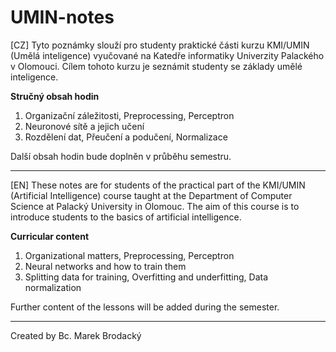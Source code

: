 # UMIN-notes
[CZ]
Tyto poznámky slouží pro studenty praktické části kurzu KMI/UMIN (Umělá inteligence) vyučované na Katedře informatiky Univerzity Palackého v Olomouci. Cílem tohoto kurzu je seznámit studenty se základy umělé inteligence.

**Stručný obsah hodin**
1. Organizační záležitosti, Preprocessing, Perceptron
2. Neuronové sítě a jejich učení
3. Rozdělení dat, Přeučení a podučení, Normalizace 

Další obsah hodin bude doplněn v průběhu semestru.

---
[EN] 
These notes are for students of the practical part of the KMI/UMIN (Artificial Intelligence) course taught at the Department of Computer Science at Palacký University in Olomouc. The aim of this course is to introduce students to the basics of artificial intelligence.

**Curricular content**
1. Organizational matters, Preprocessing, Perceptron
2. Neural networks and how to train them
3. Splitting data for training, Overfitting and underfitting, Data normalization 

Further content of the lessons will be added during the semester.

---
Created by Bc. Marek Brodacký